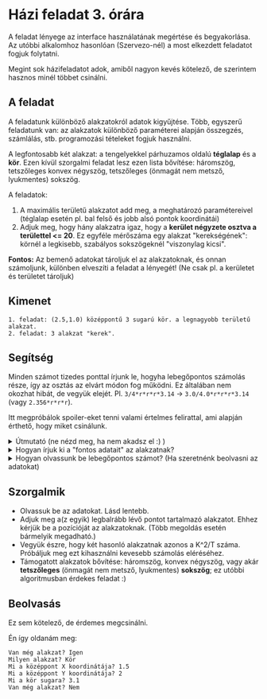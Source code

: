 # Házi feladat 3. órára

A feladat lényege az interface használatának megértése és begyakorlása.
Az utóbbi alkalomhoz hasonlóan (Szervezo-nél) a most elkezdett feladatot fogjuk folytatni.

Megint sok házifeladatot adok, amiből nagyon kevés kötelező, de szerintem hasznos minél többet csinálni.

## A feladat

A feladatunk különböző alakzatokról adatok kigyűjtése. Több, egyszerű feladatunk van: az alakzatok különböző paraméterei alapján összegzés, számlálás, stb. programozási tételeket fogjuk használni.

A legfontosabb két alakzat: a tengelyekkel párhuzamos oldalú **téglalap** és a **kör**. Ezen kívül szorgalmi feladat lesz ezen lista bővítése: háromszög, tetszőleges konvex négyszög, tetszőleges (önmagát nem metsző, lyukmentes) sokszög.

A feladatok:

1. A maximális területű alakzatot add meg, a meghatározó paramétereivel (téglalap esetén pl. bal felső és jobb alsó pontok koordinátái)
2. Adjuk meg, hogy hány alakzatra igaz, hogy a **kerület négyzete osztva a területtel <= 20**. Ez egyféle mérőszáma egy alakzat "kerekségének": körnél a legkisebb, szabályos sokszögeknél "viszonylag kicsi".

**Fontos:** Az bemenő adatokat tároljuk el az alakzatoknak, és onnan számoljunk, különben elveszíti a feladat a lényegét! (Ne csak pl. a kerületet és területet tároljuk)

## Kimenet

```
1. feladat: (2.5,1.0) középpontű 3 sugarú kör. a legnagyobb területű alakzat.
2. feladat: 3 alakzat "kerek".
```

## Segítség

Minden számot tizedes ponttal írjunk le, hogyha lebegőpontos számolás része, így az osztás az elvárt módon fog működni. Ez általában nem okozhat hibát, de vegyük elejét. Pl. `3/4*r*r*r*3.14` -> `3.0/4.0*r*r*r*3.14` (vagy `2.356*r*r*r`).

Itt megpróbálok spoiler-eket tenni valami értelmes felirattal, ami alapján érthető, hogy miket csinálunk.

<details> 
  <summary> Útmutató (ne nézd meg, ha nem akadsz el :) ) </summary>
  <p>Definiáljuk a két osztályt: Teglalap és Kor. Ezekhez gyűjtsük össze a megfelelő adatokat, amiket a konstruktoron keresztül kell megadni.</p>
  <p>Adjuk meg a fontos metódusaikat, amiket később fogunk használni: pl. GetKerulet és GetTerulet (Más metódusokkal meg lehet oldani helyesen a feladatot).</p>
  <p>Közös metódus fejlécek legyenek, hogy egy új interfészt tudjunk létrehozni.</p>
  <p>Hozzunk létre egy IAlakzat interfészt, ami a fontos metódus fejléceit tartalmazza. `{}` helyett `;`-t használjunk.</p>
  <p>Csináljunk egy listát List<IAlakzat> típussal.</p>
  <p>Az inicializálásnál használjuk a Kor és a Teglalap típusokat is, hogy lássuk, hogyan működik.</p>
  <p>A két feladatot ennek segítségével meg tudjuk oldani. Használjunk `foreach()`-et.</p>
</details>

<details> 
  <summary> Hogyan írjuk ki a "fontos adatait" az alakzatnak? </summary>
  Készítsünk egy string Stringify() metódust az interfésznek. Ezt kérjük le a következő feladatban.
</details>

<details> 
  <summary> Hogyan olvassunk be lebegőpontos számot? (Ha szeretnénk beolvasni az adatokat) </summary>
  `double ertek = Convert.ToDouble(Console.Readline());`
</details>

## Szorgalmik

- Olvassuk be az adatokat. Lásd lentebb.
- Adjuk meg a(z egyik) legbalrább lévő pontot tartalmazó alakzatot. Ehhez kérjük be a pozícióját az alakzatoknak. (Több megoldás esetén bármelyik megadható.)
- Vegyük észre, hogy két hasonló alakzatnak azonos a K^2/T száma. Próbáljuk meg ezt kihasználni kevesebb számolás eléréséhez.
- Támogatott alakzatok bővítése: háromszög, konvex négyszög, vagy akár **tetszőleges** (önmagát nem metsző, lyukmentes) **sokszög**; ez utóbbi algoritmusban érdekes feladat :)

## Beolvasás

Ez sem kötelező, de érdemes megcsinálni.

Én így oldanám meg:

```
Van még alakzat? Igen
Milyen alakzat? Kör
Mi a középpont X koordinátája? 1.5
Mi a középpont Y koordinátája? 2
Mi a kör sugara? 3.1
Van még alakzat? Nem
```
